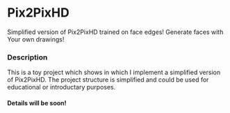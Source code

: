 # Pix2PixHD
Simplified version of Pix2PixHD trained on face edges! Generate faces with Your own drawings!

### Description 
This is a toy project which shows in which I implement a simplified version of Pix2PixHD. The project structure is simplified and could be used for educational or introductary purposes. 
#### Details will be soon!
